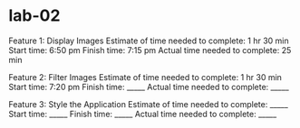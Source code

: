 # lab-02

Feature 1: Display Images
Estimate of time needed to complete: 1 hr 30 min
Start time: 6:50 pm
Finish time: 7:15 pm
Actual time needed to complete: 25 min

Feature 2: Filter Images
Estimate of time needed to complete: 1 hr 30 min
Start time: 7:20 pm
Finish time: _____
Actual time needed to complete: _____

Feature 3: Style the Application
Estimate of time needed to complete: _____
Start time: _____
Finish time: _____
Actual time needed to complete: _____